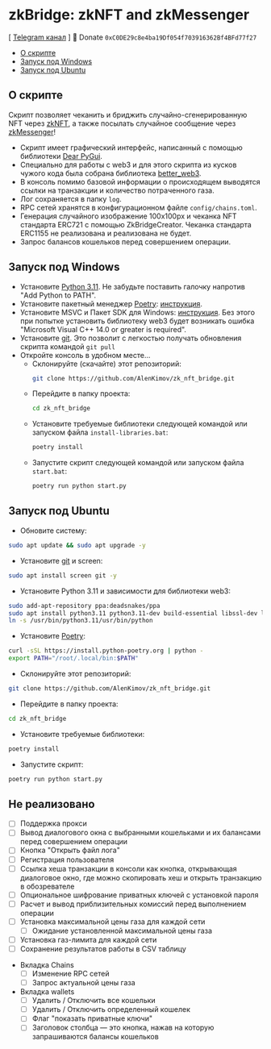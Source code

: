 # zkBridge: zkNFT and zkMessenger
[ [Telegram канал](https://t.me/Cum_Insider) ]
🍩 Donate `0xC0DE29c8e4ba19Df054f703916362Bf4BFd77f27`

- [О скрипте](#О-скрипте)
- [Запуск под Windows](#Запуск-под-Windows)
- [Запуск под Ubuntu](#Запуск-под-Ubuntu)


## О скрипте
Скрипт позволяет чеканить и бриджить случайно-сгенерированную NFT через [zkNFT](https://zkbridge.com/zknft), 
а также посылать случайное сообщение через [zkMessenger](https://zkbridge.com/zkmessenger)!

- Скрипт имеет графический интерфейс, написанный с помощью библиотеки [Dear PyGui](https://dearpygui.readthedocs.io/en/latest/index.html).
- Специально для работы с web3 и для этого скрипта из кусков чужого кода была собрана библиотека [better_web3](https://github.com/AlenKimov/better_web3).
- В консоль помимо базовой информации о происходящем выводятся ссылки на транзакции и количество потраченного газа.
- Лог сохраняется в папку `log`.
- RPC сетей хранятся в конфигурационном файле `config/chains.toml`.
- Генерация случайного изображение 100x100px и чеканка NFT стандарта ERC721 с помощью ZkBridgeCreator. Чеканка стандарта ERC1155 не реализована и реализована не будет.
- Запрос балансов кошельков перед совершением операции.


## Запуск под Windows
- Установите [Python 3.11](https://www.python.org/downloads/windows/). Не забудьте поставить галочку напротив "Add Python to PATH".
- Установите пакетный менеджер [Poetry](https://python-poetry.org/docs/): [инструкция](https://teletype.in/@alenkimov/poetry).
- Установите MSVC и Пакет SDK для Windows: [инструкция](https://teletype.in/@alenkimov/web3-installation-error). Без этого при попытке установить библиотеку web3 будет возникать ошибка "Microsoft Visual C++ 14.0 or greater is required".
- Установите [git](https://git-scm.com/download/win). Это позволит с легкостью получать обновления скрипта командой `git pull`
- Откройте консоль в удобном месте...
  - Склонируйте (скачайте) этот репозиторий:
    ```bash
    git clone https://github.com/AlenKimov/zk_nft_bridge.git
    ```
  - Перейдите в папку проекта:
    ```bash
    cd zk_nft_bridge
    ```
  - Установите требуемые библиотеки следующей командой или запуском файла `install-libraries.bat`:
    ```bash
    poetry install
    ```
  - Запустите скрипт следующей командой или запуском файла `start.bat`:
    ```bash
    poetry run python start.py
    ```


## Запуск под Ubuntu
- Обновите систему:
```bash
sudo apt update && sudo apt upgrade -y
```
- Установите [git](https://git-scm.com/download/linux) и screen:
```bash
sudo apt install screen git -y
```
- Установите Python 3.11 и зависимости для библиотеки web3:
```bash
sudo add-apt-repository ppa:deadsnakes/ppa
sudo apt install python3.11 python3.11-dev build-essential libssl-dev libffi-dev -y
ln -s /usr/bin/python3.11/usr/bin/python
```
- Установите [Poetry](https://python-poetry.org/docs/):
```bash
curl -sSL https://install.python-poetry.org | python -
export PATH="/root/.local/bin:$PATH"
```
- Склонируйте этот репозиторий:
```bash
git clone https://github.com/AlenKimov/zk_nft_bridge.git
```
- Перейдите в папку проекта:
```bash
cd zk_nft_bridge
```
- Установите требуемые библиотеки:
```bash
poetry install
```
- Запустите скрипт:
```bash
poetry run python start.py
```


## Не реализовано
- [ ] Поддержка прокси
- [ ] Вывод диалогового окна с выбранными кошельками и их балансами перед совершением операции
- [ ] Кнопка "Открыть файл лога"
- [ ] Регистрация пользователя
- [ ] Ссылка хеша транзакции в консоли как кнопка, открывающая диалоговое окно, где можно скопировать хеш и открыть транзакцию в обозревателе
- [ ] Опциональное шифрование приватных ключей с установкой пароля
- [ ] Расчет и вывод приблизительных комиссий перед выполнением операции
- [ ] Установка максимальной цены газа для каждой сети
	- [ ] Ожидание установленной максимальной цены газа
- [ ] Установка газ-лимита для каждой сети
- [ ] Сохранение результатов работы в CSV таблицу
- Вкладка Chains
	- [ ] Изменение RPC сетей
	- [ ] Запрос актуальной цены газа
- Вкладка wallets
	- [ ] Удалить / Отключить все кошельки
	- [ ] Удалить / Отключить определенный кошелек
	- [ ] Флаг "показать приватные ключи"
	- [ ] Заголовок столбца — это кнопка, нажав на которую запрашиваются балансы кошельков